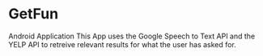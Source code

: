 # GetFun
Android Application 
This App uses the Google Speech to Text API and the YELP API to retreive relevant results for what the user has asked for.

